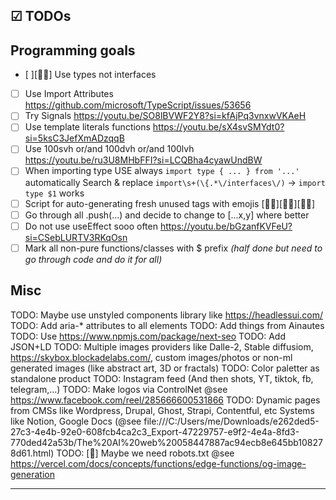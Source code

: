 ## ☑ TODOs

## Programming goals

-   [ ][🤽‍♀️] Use types not interfaces
-   [ ] Use Import Attributes https://github.com/microsoft/TypeScript/issues/53656
-   [ ] Try Signals https://youtu.be/SO8lBVWF2Y8?si=kfAjPq3vnxwVKAeH
-   [ ] Use template literals functions https://youtu.be/sX4svSMYdt0?si=5ksC3JefXmADzqqB
-   [ ] Use 100svh or/and 100dvh or/and 100lvh https://youtu.be/ru3U8MHbFFI?si=LCQBha4cyawUndBW
-   [ ] When importing type USE always `import type { ... } from '...'` automatically
        Search & replace `import\s+(\{.*\/interfaces\/)` -> `import type $1` works
-   [ ] Script for auto-generating fresh unused tags with emojis [👩‍🦱][👩‍🦲][👳‍♂️]
-   [ ] Go through all .push(...) and decide to change to [...x,y] where better
-   [ ] Do not use useEffect sooo often https://youtu.be/bGzanfKVFeU?si=CSebLURTV3RKqOsn
-   [ ] Mark all non-pure functions/classes with $ prefix _(half done but need to go through code and do it for all)_

## Misc

TODO: Maybe use unstyled components library like https://headlessui.com/
TODO: Add aria-\* attributes to all elements
TODO: Add things from Ainautes
TODO: Use https://www.npmjs.com/package/next-seo
TODO: Add JSON+LD
TODO: Multiple images providers like Dalle-2, Stable diffusiom, https://skybox.blockadelabs.com/, custom images/photos or non-ml generated images (like abstract art, 3D or fractals)
TODO: Color paletter as standalone product
TODO: Instagram feed (And then shots, YT, tiktok, fb, telegram,...)
TODO: Make logos via ControlNet @see https://www.facebook.com/reel/285666600531866
TODO: Dynamic pages from CMSs like Wordpress, Drupal, Ghost, Strapi, Contentful, etc
Systems like Notion, Google Docs (@see file:///C:/Users/me/Downloads/e262ded5-27c3-4e4b-92e0-608fcb4ca2c3_Export-47229757-e9f2-4e4a-8fd3-770ded42a53b/The%20AI%20web%20058447887ac94ecb8e645bb108278d61.html)
TODO: [🦺] Maybe we need robots.txt @see https://vercel.com/docs/concepts/functions/edge-functions/og-image-generation

---
